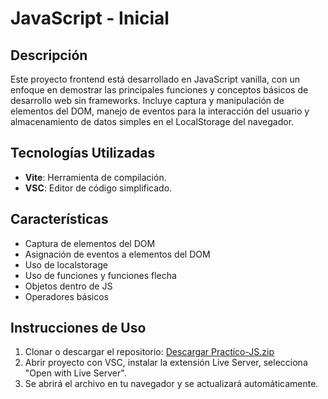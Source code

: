 # JavaScript - Inicial

## Descripción

Este proyecto frontend está desarrollado en JavaScript vanilla, con un enfoque en demostrar las principales funciones y conceptos básicos de desarrollo web sin frameworks. Incluye captura y manipulación de elementos del DOM, manejo de eventos para la interacción del usuario y almacenamiento de datos simples en el LocalStorage del navegador.
## Tecnologías Utilizadas

- **Vite**: Herramienta de compilación.
- **VSC**: Editor de código simplificado.
## Características

- Captura de elementos del DOM
- Asignación de eventos a elementos del DOM
- Uso de localstorage
- Uso de funciones y funciones flecha
- Objetos dentro de JS
- Operadores básicos
## Instrucciones de Uso

1. Clonar o descargar el repositorio: [Descargar Practico-JS.zip](https://github.com/AgusAstuDev/Practico-JS/archive/refs/heads/main.zip)
2. Abrir proyecto con VSC, instalar la extensión Live Server, selecciona "Open with Live Server". 
3. Se abrirá el archivo en tu navegador y se actualizará automáticamente.

